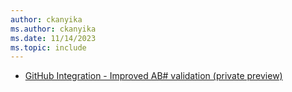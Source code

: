 ```yaml
---
author: ckanyika
ms.author: ckanyika
ms.date: 11/14/2023
ms.topic: include
---
```


- [GitHub Integration - Improved AB# validation (private preview)](#github-integration---improved-ab-validation-private-preview)